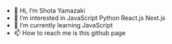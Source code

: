 - 👋 Hi, I’m Shota Yamazaki
- 👀 I’m interested in JavaScript Python React.js Next.js
- 🌱 I’m currently learning JavaScript
- 📫 How to reach me is this github page

<!---
shotYazaki/shotYazaki is a ✨ special ✨ repository because its `README.md` (this file) appears on your GitHub profile.
You can click the Preview link to take a look at your changes.
--->
